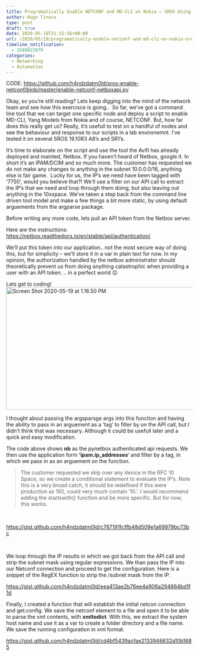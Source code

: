 ```yaml
---
title: Programatically Enable NETCONF and MD-CLI on Nokia – SROS Using Netbox API. (Part 2)
author: Hugo Tinoco
type: post
draft: true
date: 2020-05-19T21:32:56+00:00
url: /2020/05/19/programatically-enable-netconf-and-md-cli-on-nokia-sros-using-netbox-api-part-2/
timeline_notification:
  - 1589923979
categories:
  - Networking
  - Automation
---
```


CODE: <https://github.com/h4ndzdatm0ld/sros-enable-netconf/blob/master/enable-netconf-netboxapi.py>

Okay, so you&#8217;re still reading? Lets keep digging into the mind of the network team and see how this exercisce is going..  So far, we&#8217;ve got a command line tool that we can target one specific node and deploy a script to enable MD-CLI, Yang Models from Nokia and of course, NETCONF. But, how far does this really get us? Really, it&#8217;s usefull to test on a handful of nodes and see the behaviour and response to our scripts in a lab environemnt. I&#8217;ve tested it on several SROS 19.10R3 A8&#8217;s and SR1&#8217;s.

It&#8217;s time to elaborate on the script and use the tool the Avifi has already deployed and mainted, Netbox. If you haven&#8217;t heard of Netbox, google it. In short it&#8217;s an IPAM/DCIM and so much more. The customer has requested we do not make any changes to anything in the subnet 10.0.0.0/16, anything else is fair game.  Lucky for us, the IP&#8217;s we need have been tagged with &#8216;7750&#8217;, would you believe that?! We&#8217;ll use a filter on our API call to extract the IP&#8217;s that we need and loop through them doing, but also leaving out anything in the 10xspace. We&#8217;ve taken a step back from the command line driven tool model and make a few things a bit more static, by using default arguements from the argparse package.

Before writing any more code, lets pull an API token from the Netbox server.

Here are the instructions: <https://netbox.readthedocs.io/en/stable/api/authentication/>

We&#8217;ll put this token into our application.. not the most secure way of doing this, but for simplicity &#8211; we&#8217;ll store it in a var in plain text for now. In my opinion, the authorization handled by the netbox administrator should theoretically prevent us from doing anything catastrophic when providing a user with an API token. .. in a perfect world 😉

Lets get to coding!<img loading="lazy" class="alignnone size-full wp-image-138" src="http://localhost:8000/wp-content/uploads/2020/05/screen-shot-2020-05-19-at-1.16.50-pm.png" alt="Screen Shot 2020-05-19 at 1.16.50 PM" width="1120" height="332" srcset="http://localhost:8000/wp-content/uploads/2020/05/screen-shot-2020-05-19-at-1.16.50-pm.png 1120w, http://localhost:8000/wp-content/uploads/2020/05/screen-shot-2020-05-19-at-1.16.50-pm-300x89.png 300w, http://localhost:8000/wp-content/uploads/2020/05/screen-shot-2020-05-19-at-1.16.50-pm-1024x304.png 1024w, http://localhost:8000/wp-content/uploads/2020/05/screen-shot-2020-05-19-at-1.16.50-pm-768x228.png 768w" sizes="(max-width: 1120px) 100vw, 1120px" />

I thought about passing the argsparsge args into this function and having the ability to pass in an arguement as a &#8216;tag&#8217; to filter by on the API call, but I didn&#8217;t think that was necessary. Although it could be usefull later and a quick and easy modification.

The code above shows **nb** as the pynetbox authenticated api requests. We then use the application form **&#8216;ipam.ip_addresses**&#8216; and filter by a tag, in which we pass in as an arguement on the function.

> The customer requested we skip over any device in the RFC 10 Space, so we create a conditional statement to evaluate the IP&#8217;s. Note this is a very broad catch, it should be redefined if this were production as 192, could very much contain &#8217;10.&#8217;. I would recommend adding the startswith() function and be more specific. But for now, this works.

&nbsp;

https://gist.github.com/h4ndzdatm0ld/c787191fc1fb48d509e1a69979bc73bc

&nbsp;

We loop through the IP results in which we got back from the API call and strip the subnet mask using regular expressions. We than pass the IP into our Netconf connection and proceed to get the configuration. Here is a snippet of the RegEX function to strip the /subnet mask from the IP.

https://gist.github.com/h4ndzdatm0ld/eea413ae2b76ee4a906a294664bd1f1d

Finally, I created a function that will establish the initial netcon connection and get.config. We save the netconf element to a file and open it to be able to parse the xml contents, with **xmltodict**. With this, we extract the system host name and use it as a var to create a folder directory and a file name. We save the running configuration in xml format.

https://gist.github.com/h4ndzdatm0ld/cd4bf5439acfae2133946632a10b1685
